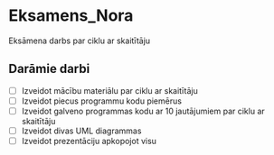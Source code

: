 # Eksamens_Nora
Eksāmena darbs par ciklu ar skaitītāju

## Darāmie darbi
- [ ] Izveidot mācību materiālu par ciklu ar skaitītāju
- [ ] Izveidot piecus programmu kodu piemērus
- [ ] Izveidot galveno programmas kodu ar 10 jautājumiem par ciklu ar skaitītāju
- [ ] Izveidot divas UML diagrammas
- [ ] Izveidot prezentāciju apkopojot visu
